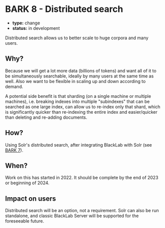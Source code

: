 # BARK 8 - Distributed search

- **type:** change
- **status:** in development

Distributed search allows us to better scale to huge corpora and many users.

## Why?

Because we will get a lot more data (billions of tokens) and want all of it to be simultaneously searchable, ideally by many users at the same time as well. Also we want to be flexible in scaling up and down according to demand.

A potential side benefit is that sharding (on a single machine or multiple machines), i.e. breaking indexes into multiple "subindexes" that can be searched as one large index, can allow us to re-index only that shard, which is significantly quicker than re-indexing the entire index and easier/quicker than deleting and re-adding documents.

## How?

Using Solr's distributed search, after integrating BlackLab with Solr (see [BARK 7](bark007-solr-integration.md)).

## When?

Work on this has started in 2022. It should be complete by the end of 2023 or beginning of 2024.

## Impact on users

Distributed search will be an option, not a requirement. Solr can also be run standalone, and classic BlackLab Server will be supported for the foreseeable future.
